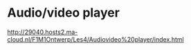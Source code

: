 # Audio/video player

http://29040.hosts2.ma-cloud.nl/F1M1Ontwerp/Les4/Audiovideo%20player/index.html


